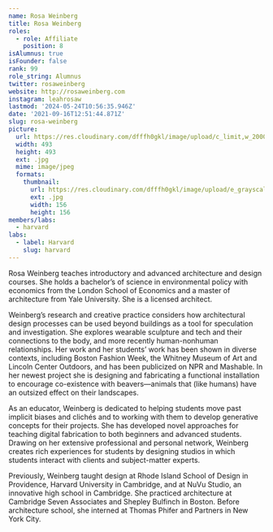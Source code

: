 ```yaml
---
name: Rosa Weinberg
title: Rosa Weinberg
roles:
  - role: Affiliate
    position: 8
isAlumnus: true
isFounder: false
rank: 99
role_string: Alumnus
twitter: rosaweinberg
website: http://rosaweinberg.com
instagram: leahrosaw
lastmod: '2024-05-24T10:56:35.946Z'
date: '2021-09-16T12:51:44.871Z'
slug: rosa-weinberg
picture:
  url: https://res.cloudinary.com/dfffh0gkl/image/upload/c_limit,w_2000,h_2000/e_grayscale/v1629122118/rosa_de3699f2c8.jpg
  width: 493
  height: 493
  ext: .jpg
  mime: image/jpeg
  formats:
    thumbnail:
      url: https://res.cloudinary.com/dfffh0gkl/image/upload/e_grayscale/v1629122119/thumbnail_rosa_de3699f2c8.jpg
      ext: .jpg
      width: 156
      height: 156
members/labs:
  - harvard
labs:
  - label: Harvard
    slug: harvard
---
```

Rosa Weinberg teaches introductory and advanced architecture and design courses. She holds a bachelor’s of science in environmental policy with economics from the London School of Economics and a master of architecture from Yale University. She is a licensed architect.

Weinberg’s research and creative practice considers how architectural design processes can be used beyond buildings as a tool for speculation and investigation. She explores wearable sculpture and tech and their connections to the body, and more recently human-nonhuman relationships. Her work and her students’ work has been shown in diverse contexts, including Boston Fashion Week, the Whitney Museum of Art and Lincoln Center Outdoors, and has been publicized on NPR and Mashable. In her newest project she is designing and fabricating a functional installation to encourage co-existence with beavers—animals that (like humans) have an outsized effect on their landscapes.

As an educator, Weinberg is dedicated to helping students move past implicit biases and clichés and to working with them to develop generative concepts for their projects. She has developed novel approaches for teaching digital fabrication to both beginners and advanced students. Drawing on her extensive professional and personal network, Weinberg creates rich experiences for students by designing studios in which students interact with clients and subject-matter experts.

Previously, Weinberg taught design at Rhode Island School of Design in Providence, Harvard University in Cambridge, and at NuVu Studio, an innovative high school in Cambridge. She practiced architecture at Cambridge Seven Associates and Shepley Bulfinch in Boston. Before architecture school, she interned at Thomas Phifer and Partners in New York City.
